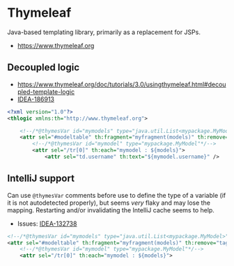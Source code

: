 # Thymeleaf

Java-based templating library, primarily as a replacement for JSPs.

* <https://www.thymeleaf.org>

## Decoupled logic

* <https://www.thymeleaf.org/doc/tutorials/3.0/usingthymeleaf.html#decoupled-template-logic>
* [IDEA-186913](https://youtrack.jetbrains.com/issue/IDEA-186913)

```xml
<?xml version="1.0"?>
<thlogic xmlns:th="http://www.thymeleaf.org">

    <!--/*@thymesVar id="mymodels" type="java.util.List<mypackage.MyModel>"*/-->
    <attr sel="#modeltable" th:fragment="myfragment(models)" th:remove="tag">
        <!--/*@thymesVar id="mymodel" type="mypackage.MyModel"*/-->
        <attr sel="/tr[0]" th:each="mymodel : ${models}">
            <attr sel="td.username" th:text="${mymodel.username}" />
```

## IntelliJ support

Can use `@thymesVar` comments before use to define the type of a variable (if it is not autodetected properly), but seems _very_ flaky and may lose the mapping.  Restarting and/or invalidating the IntelliJ cache seems to help.

* Issues: [IDEA-132738](https://youtrack.jetbrains.com/issue/IDEA-132738)

```xml
<!--/*@thymesVar id="mymodels" type="java.util.List<mypackage.MyModel>"*/-->
<attr sel="#modeltable" th:fragment="myfragment(models)" th:remove="tag">
    <!--/*@thymesVar id="mymodel" type="mypackage.MyModel"*/-->
    <attr sel="/tr[0]" th:each="mymodel : ${models}">
```